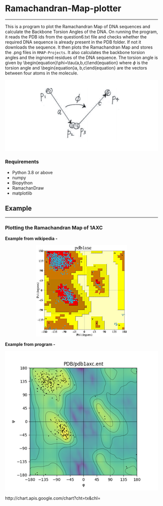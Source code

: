 # Ramachandran-Map-plotter
-------------
This is a program to plot the Ramachandran Map of DNA sequences and calculate the Backbone Torsion Angles of the DNA. 
On running the program, it reads the PDB ids from the question6.txt file and checks whether the required DNA sequence is already present in the PDB folder. If not it downloads the sequence. It then plots the Ramachandran Map and stores the .png files in `RMAP-Projects`. It also calculates the backbone torsion angles and the ingnored residues of the DNA sequence.
The torsion angle is given by
\begin{equation}\phi=\tau(a,b,c)\end{equation}
where $\phi$ is the torsion angle and \begin{equation}a, b,c\end{equation} are the vectors between four atoms in the molecule.
<p align="center">
  <img src="Images/phivector.png" />
</p>

### Requirements
* Python 3.8 or above
* numpy
* Biopython
* RamachanDraw
* matplotlib

## Example
---
### Plotting the Ramachandran Map of 1AXC
**Example from wikipedia -**
<br />
<p align="center">
  <img src="RMAP-Projects/1axc_PCNA_ProCheck_Rama.jpg" />
</p>

**Example from program -**
<br />
<p align="center">
  <img src="RMAP-Projects/1AXC.png" />
</p>
http://chart.apis.google.com/chart?cht=tx&chl=
